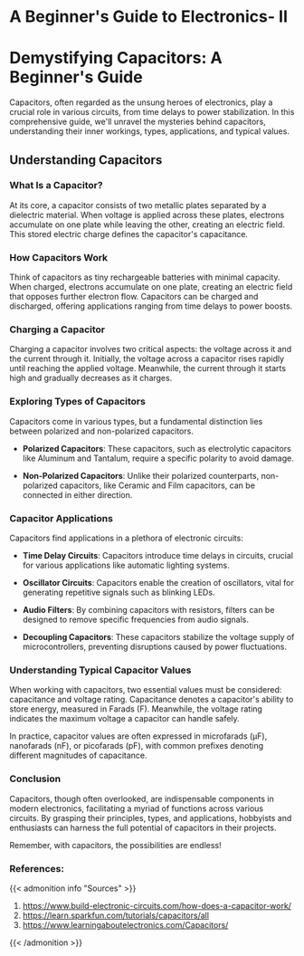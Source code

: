 # A Beginner's Guide to Electronics- II


# Demystifying Capacitors: A Beginner's Guide

Capacitors, often regarded as the unsung heroes of electronics, play a crucial role in various circuits, from time delays to power stabilization. In this comprehensive guide, we'll unravel the mysteries behind capacitors, understanding their inner workings, types, applications, and typical values.

## Understanding Capacitors

### What Is a Capacitor?

At its core, a capacitor consists of two metallic plates separated by a dielectric material. When voltage is applied across these plates, electrons accumulate on one plate while leaving the other, creating an electric field. This stored electric charge defines the capacitor's capacitance.

### How Capacitors Work

Think of capacitors as tiny rechargeable batteries with minimal capacity. When charged, electrons accumulate on one plate, creating an electric field that opposes further electron flow. Capacitors can be charged and discharged, offering applications ranging from time delays to power boosts.

### Charging a Capacitor

Charging a capacitor involves two critical aspects: the voltage across it and the current through it. Initially, the voltage across a capacitor rises rapidly until reaching the applied voltage. Meanwhile, the current through it starts high and gradually decreases as it charges.

### Exploring Types of Capacitors

Capacitors come in various types, but a fundamental distinction lies between polarized and non-polarized capacitors.

- **Polarized Capacitors**: These capacitors, such as electrolytic capacitors like Aluminum and Tantalum, require a specific polarity to avoid damage.
  
- **Non-Polarized Capacitors**: Unlike their polarized counterparts, non-polarized capacitors, like Ceramic and Film capacitors, can be connected in either direction.

### Capacitor Applications

Capacitors find applications in a plethora of electronic circuits:

- **Time Delay Circuits**: Capacitors introduce time delays in circuits, crucial for various applications like automatic lighting systems.
  
- **Oscillator Circuits**: Capacitors enable the creation of oscillators, vital for generating repetitive signals such as blinking LEDs.
  
- **Audio Filters**: By combining capacitors with resistors, filters can be designed to remove specific frequencies from audio signals.
  
- **Decoupling Capacitors**: These capacitors stabilize the voltage supply of microcontrollers, preventing disruptions caused by power fluctuations.

### Understanding Typical Capacitor Values

When working with capacitors, two essential values must be considered: capacitance and voltage rating. Capacitance denotes a capacitor's ability to store energy, measured in Farads (F). Meanwhile, the voltage rating indicates the maximum voltage a capacitor can handle safely.

In practice, capacitor values are often expressed in microfarads (µF), nanofarads (nF), or picofarads (pF), with common prefixes denoting different magnitudes of capacitance.

### Conclusion

Capacitors, though often overlooked, are indispensable components in modern electronics, facilitating a myriad of functions across various circuits. By grasping their principles, types, and applications, hobbyists and enthusiasts can harness the full potential of capacitors in their projects.

Remember, with capacitors, the possibilities are endless!

### **References:**
{{< admonition info "Sources" >}}
1. https://www.build-electronic-circuits.com/how-does-a-capacitor-work/
2. https://learn.sparkfun.com/tutorials/capacitors/all
3. https://www.learningaboutelectronics.com/Capacitors/

{{< /admonition >}}




